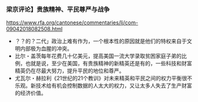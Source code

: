 ### 梁京评论】贵族精神、平民尊严与战争
https://www.rfa.org/cantonese/commentaries/lj/com-09042018082508.html
- ？？的？二代」政治上难有作为，一个根本性的原因就是他们的特权来自于文明内部极为血腥的冲突。
- 比尔・盖茨每年花费几十亿美元，提高美国一流大学录取贫困家庭子弟的比例，也就是说，至少在美国，有贵族精神的新精英还是有的，一些科技和财富精英仍在尽最大努力，提升平民的地位和尊严。
- 尤瓦尔・赫拉利《21世纪的21个教训》对未来精英和平民之间的权力平衡很不乐观。新技术给有机会控制数据的人太大的权力，又让太多人失去了生产财富的经济价值。